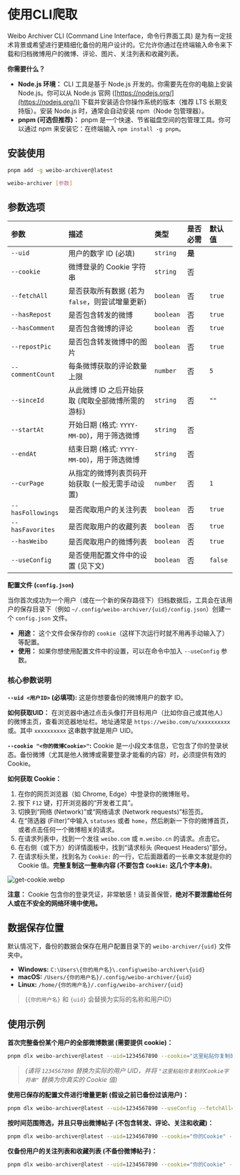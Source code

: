 # 使用CLI爬取

Weibo Archiver CLI (Command Line Interface，命令行界面工具) 是为有一定技术背景或希望进行更精细化备份的用户设计的。它允许你通过在终端输入命令来下载和归档微博用户的微博、评论、图片、关注列表和收藏列表。

**你需要什么？**

- **Node.js 环境：** CLI 工具是基于 Node.js 开发的。你需要先在你的电脑上安装 Node.js。你可以从 Node.js 官网 ([https://nodejs.org/](https://nodejs.org/)) 下载并安装适合你操作系统的版本（推荐 LTS 长期支持版）。安装 Node.js 时，通常会自动安装 npm（Node 包管理器）。
- **pnpm (可选但推荐)：** pnpm 是一个快速、节省磁盘空间的包管理工具。你可以通过 npm 来安装它：在终端输入 `npm install -g pnpm`。

## 安装使用

```bash
pnpm add -g weibo-archiver@latest
```

```bash
weibo-archiver [参数]
```

## 参数选项

| 参数                | 描述                             | 类型        | 是否必需  | 默认值     |
|:------------------|:-------------------------------|:----------|:------|:--------|
| `--uid`           | 用户的数字 ID (必填)                  | `string`  | **是** |         |
| `--cookie`        | 微博登录的 Cookie 字符串               | `string`  | 否     |         |
| `--fetchAll`      | 是否获取所有数据 (若为 `false`，则尝试增量更新)  | `boolean` | 否     | `true`  |
| `--hasRepost`     | 是否包含转发的微博                      | `boolean` | 否     | `true`  |
| `--hasComment`    | 是否包含微博的评论                      | `boolean` | 否     | `true`  |
| `--repostPic`     | 是否包含转发微博中的图片                   | `boolean` | 否     | `true`  |
| `--commentCount`  | 每条微博获取的评论数量上限                  | `number`  | 否     | `5`     |
| `--sinceId`       | 从此微博 ID 之后开始获取 (爬取全部微博所需的游标)   | `string`  | 否     | `""`    |
| `--startAt`       | 开始日期 (格式: `YYYY-MM-DD`)，用于筛选微博 | `string`  | 否     |         |
| `--endAt`         | 结束日期 (格式: `YYYY-MM-DD`)，用于筛选微博 | `string`  | 否     |         |
| `--curPage`       | 从指定的微博列表页码开始获取 (一般无需手动设置)      | `number`  | 否     | `1`     |
| `--hasFollowings` | 是否爬取用户的关注列表                    | `boolean` | 否     | `true`  |
| `--hasFavorites`  | 是否爬取用户的收藏列表                    | `boolean` | 否     | `true`  |
| `--hasWeibo`      | 是否爬取用户的微博列表                    | `boolean` | 否     | `true`  |
| `--useConfig`     | 是否使用配置文件中的设置 (见下文)             | `boolean` | 否     | `false` |

**配置文件 (`config.json`)**

当你首次成功为一个用户（或在一个新的保存路径下）归档数据后，工具会在该用户的保存目录下（例如 `~/.config/weibo-archiver/{uid}/config.json`）创建一个 `config.json` 文件。

- **用途：** 这个文件会保存你的 `cookie`（这样下次运行时就不用再手动输入了）等配置。
- **使用：** 如果你想使用配置文件中的设置，可以在命令中加入 `--useConfig` 参数。

### 核心参数说明

**`--uid <用户ID>` (必填项):** 这是你想要备份的微博用户的数字 ID。

**如何获取UID：** 在浏览器中通过点击头像打开目标用户（比如你自己或其他人）的微博主页，查看浏览器地址栏。地址通常是 `https://weibo.com/u/xxxxxxxxxx` 或。其中 `xxxxxxxxxx` 这串数字就是用户 UID。

**`--cookie "<你的微博Cookie>"`:** Cookie 是一小段文本信息，它包含了你的登录状态。备份微博（尤其是他人微博或需要登录才能看的内容）时，必须提供有效的 Cookie。

**如何获取 Cookie：**

1.  在你的网页浏览器（如 Chrome, Edge）中登录你的微博账号。
2.  按下 `F12` 键，打开浏览器的“开发者工具”。
3.  切换到“网络 (Network)”或“网络请求 (Network requests)”标签页。
4.  在“筛选器 (Filter)”中输入 `statuses` 或者 `home`，然后刷新一下你的微博首页，或者点击任何一个微博相关的请求。
5.  在请求列表中，找到一个发往 `weibo.com` 或 `m.weibo.cn` 的请求。点击它。
6.  在右侧（或下方）的详情面板中，找到“请求标头 (Request Headers)”部分。
7.  在请求标头里，找到名为 `Cookie:` 的一行，它后面跟着的一长串文本就是你的 Cookie 值。**完整复制这一整串内容 (不要包含 `Cookie:` 这几个字本身)**。

![get-cookie.webp](https://p.chilfish.top/get-cookie.webp)

**注意：** Cookie 包含你的登录凭证，非常敏感！请妥善保管，**绝对不要泄露给任何人或在不安全的网络环境中使用。**

## 数据保存位置

默认情况下，备份的数据会保存在用户配置目录下的 `weibo-archiver/{uid}` 文件夹中。

- **Windows:** `C:\Users\{你的用户名}\.config\weibo-archiver\{uid}`
- **macOS:** `/Users/{你的用户名}/.config/weibo-archiver/{uid}`
- **Linux:** `/home/{你的用户名}/.config/weibo-archiver/{uid}`

> (`{你的用户名}` 和 `{uid}` 会替换为实际的名称和用户ID)

## 使用示例

**首次完整备份某个用户的全部微博数据 (需要提供 cookie)：**

```bash
pnpm dlx weibo-archiver@latest --uid=1234567890 --cookie="这里粘贴你复制的Cookie字符串"
```

> *(请将 `1234567890` 替换为实际的用户 UID，并将 `"这里粘贴你复制的Cookie字符串"` 替换为你真实的 Cookie 值)*

**使用已保存的配置文件进行增量更新 (假设之前已备份过该用户)：**

```bash
pnpm dlx weibo-archiver@latest --uid=1234567890 --useConfig --fetchAll=false
```

**按时间范围筛选，并且只导出微博帖子 (不包含转发、评论、关注和收藏)：**

```bash
pnpm dlx weibo-archiver@latest --uid=1234567890 --cookie="你的Cookie" --startAt="2023-01-01" --endAt="2023-12-31" --hasWeibo=true --hasRepost=false --hasComment=false --hasFollowings=false --hasFavorites=false
```

**仅备份用户的关注列表和收藏列表 (不备份微博帖子)：**

```bash
pnpm dlx weibo-archiver@latest --uid=1234567890 --cookie="你的Cookie" --hasWeibo=false --hasFollowings=true --hasFavorites=true
```
